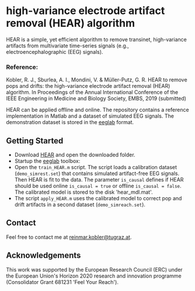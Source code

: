 # high-variance electrode artifact removal (HEAR) algorithm

HEAR is a simple, yet efficient algorithm to remove transinet, high-variance artifacts from multivariate time-series signals (e.g., electroencephalographic (EEG) signals).

### Reference:

Kobler, R. J., Sburlea, A. I., Mondini, V. & Müller-Putz, G. R. HEAR to remove pops and drifts: the high-variance electrode artifact removal (HEAR) algorithm. 
In Proceedings of the Annual International Conference of the IEEE Engineering in Medicine and Biology Society, EMBS, 2019 (submitted)

HEAR can be applied offline and online.
The repository contains a reference implementation in Matlab and a dataset of simulated EEG signals.
The demonstration dataset is stored in the [eeglab](https://sccn.ucsd.edu/eeglab/index.php) format.

## Getting Started
* Download [HEAR](https://github.com/rkobler/hear) and open the downloaded folder.
* Startup the [eeglab](https://sccn.ucsd.edu/wiki/Chapter_01:_Loading_Data_in_EEGLAB#Installing_EEGLAB_and_tutorial_files) toolbox:
* Open the `train_HEAR.m` script. The script loads a calibration dataset (`demo_simrest.set`) that contains simulated artifact-free EEG signals. Then HEAR is fit to the data. The parameter `is_causal` defines if HEAR should be used online `is_causal = true` or offline `is_causal = false`. The calibrated model is stored to the disk 'hear_mdl.mat'.
* The script `apply_HEAR.m` uses the calibrated model to correct pop and drift artifacts in a second dataset (`demo_simreach.set`).

## Contact
Feel free to contact me at [reinmar.kobler@tugraz.at](mailto:reinmar.kobler@tugraz.at).

## Acknowledgements
This work was supported by the European Research Council (ERC) under the European Union's Horizon 2020 research and innovation programme (Consolidator Grant 681231 'Feel Your Reach').